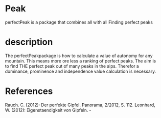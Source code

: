 # Peak
perfectPeak is a package that combines all with all
Finding perfect peaks

# description
The perfectPeakpackage is how to calculate a value of autonomy for any mountain. This means more ore less a ranking of perfect peaks. The aim is to find THE perfect peak out of many peaks in the alps. Therefor a dominance, prominence and independence value calculation is necessary.

# References
Rauch. C. (2012): Der perfekte Gipfel.  Panorama, 2/2012, S. 112.
Leonhard, W. (2012): Eigenstaendigkeit von Gipfeln. -

